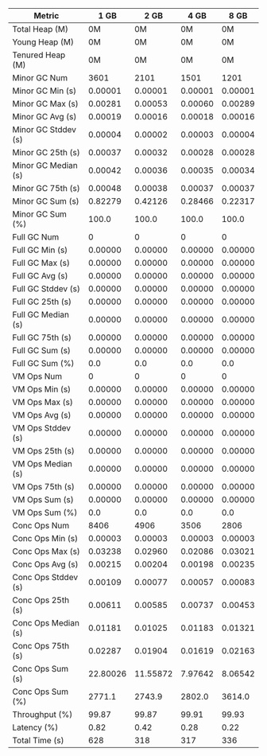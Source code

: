 | Metric | 1 GB | 2 GB | 4 GB | 8 GB |
|------|----|----|----|----|
| Total Heap (M) | 0M | 0M | 0M | 0M |
| Young Heap (M) | 0M | 0M | 0M | 0M |
| Tenured Heap (M) | 0M | 0M | 0M | 0M |
| Minor GC Num | 3601 | 2101 | 1501 | 1201 |
| Minor GC Min (s) | 0.00001 | 0.00001 | 0.00001 | 0.00001 |
| Minor GC Max (s) | 0.00281 | 0.00053 | 0.00060 | 0.00289 |
| Minor GC Avg (s) | 0.00019 | 0.00016 | 0.00018 | 0.00016 |
| Minor GC Stddev (s) | 0.00004 | 0.00002 | 0.00003 | 0.00004 |
| Minor GC 25th (s) | 0.00037 | 0.00032 | 0.00028 | 0.00028 |
| Minor GC Median (s) | 0.00042 | 0.00036 | 0.00035 | 0.00034 |
| Minor GC 75th (s) | 0.00048 | 0.00038 | 0.00037 | 0.00037 |
| Minor GC Sum (s) | 0.82279 | 0.42126 | 0.28466 | 0.22317 |
| Minor GC Sum (%) | 100.0 | 100.0 | 100.0 | 100.0 |
| Full GC Num | 0 | 0 | 0 | 0 |
| Full GC Min (s) | 0.00000 | 0.00000 | 0.00000 | 0.00000 |
| Full GC Max (s) | 0.00000 | 0.00000 | 0.00000 | 0.00000 |
| Full GC Avg (s) | 0.00000 | 0.00000 | 0.00000 | 0.00000 |
| Full GC Stddev (s) | 0.00000 | 0.00000 | 0.00000 | 0.00000 |
| Full GC 25th (s) | 0.00000 | 0.00000 | 0.00000 | 0.00000 |
| Full GC Median (s) | 0.00000 | 0.00000 | 0.00000 | 0.00000 |
| Full GC 75th (s) | 0.00000 | 0.00000 | 0.00000 | 0.00000 |
| Full GC Sum (s) | 0.00000 | 0.00000 | 0.00000 | 0.00000 |
| Full GC Sum (%) | 0.0 | 0.0 | 0.0 | 0.0 |
| VM Ops Num | 0 | 0 | 0 | 0 |
| VM Ops Min (s) | 0.00000 | 0.00000 | 0.00000 | 0.00000 |
| VM Ops Max (s) | 0.00000 | 0.00000 | 0.00000 | 0.00000 |
| VM Ops Avg (s) | 0.00000 | 0.00000 | 0.00000 | 0.00000 |
| VM Ops Stddev (s) | 0.00000 | 0.00000 | 0.00000 | 0.00000 |
| VM Ops 25th (s) | 0.00000 | 0.00000 | 0.00000 | 0.00000 |
| VM Ops Median (s) | 0.00000 | 0.00000 | 0.00000 | 0.00000 |
| VM Ops 75th (s) | 0.00000 | 0.00000 | 0.00000 | 0.00000 |
| VM Ops Sum (s) | 0.00000 | 0.00000 | 0.00000 | 0.00000 |
| VM Ops Sum (%) | 0.0 | 0.0 | 0.0 | 0.0 |
| Conc Ops Num | 8406 | 4906 | 3506 | 2806 |
| Conc Ops Min (s) | 0.00003 | 0.00003 | 0.00003 | 0.00003 |
| Conc Ops Max (s) | 0.03238 | 0.02960 | 0.02086 | 0.03021 |
| Conc Ops Avg (s) | 0.00215 | 0.00204 | 0.00198 | 0.00235 |
| Conc Ops Stddev (s) | 0.00109 | 0.00077 | 0.00057 | 0.00083 |
| Conc Ops 25th (s) | 0.00611 | 0.00585 | 0.00737 | 0.00453 |
| Conc Ops Median (s) | 0.01181 | 0.01025 | 0.01183 | 0.01321 |
| Conc Ops 75th (s) | 0.02287 | 0.01904 | 0.01619 | 0.02163 |
| Conc Ops Sum (s) | 22.80026 | 11.55872 | 7.97642 | 8.06542 |
| Conc Ops Sum (%) | 2771.1 | 2743.9 | 2802.0 | 3614.0 |
| Throughput (%) | 99.87 | 99.87 | 99.91 | 99.93 |
| Latency (%) | 0.82 | 0.42 | 0.28 | 0.22 |
| Total Time (s) | 628 | 318 | 317 | 336 |
